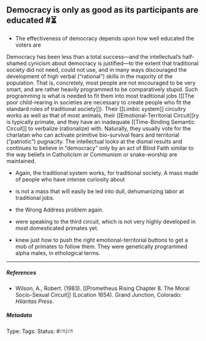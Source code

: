 ## Democracy is only as good as its participants are educated  #⏳ 

- The effectiveness of democracy depends upon how well educated the voters are

Democracy has been less than a total success—and the intellectual’s half-shamed cynicism about democracy is justified—to the extent that traditional society did not need, could not use, and in many ways discouraged the development of high verbal (“rational”) skills in the majority of the population. That is, concretely, most people are not encouraged to be very smart, and are rather heavily programmed to be comparatively stupid. Such programming is what is needed to fit them into most traditional jobs ([[The poor child-rearing in societies are necessary to create people who fit the standard roles of traditional society]]). Their [[Limbic system]] circuitry works as well as that of most animals, their [[Emotional-Territorial Circuit]]ry is typically primate, and they have an inadequate [[Time-Binding Semantic Circuit]] to verbalize (rationalize) with. Naturally, they usually vote for the charlatan who can activate primitive bio-survival fears and territorial (“patriotic”) pugnacity. The intellectual looks at the dismal results and continues to believe in “democracy” only by an act of Blind Faith similar to the way beliefs in Catholicism or Communism or snake-worship are maintained.

- Again, the traditional system works, for traditional society. A mass made of people who have intense curiosity about
- is not a mass that will easily be led into dull, dehumanizing labor at traditional jobs.

- the Wrong Address problem again. 
- were speaking to the third circuit, which is not very highly developed in most domesticated primates yet. 
- knew just how to push the right emotional-territorial buttons to get a mob of primates to follow them. They were genetically programmed alpha males, in ethological terms.

___

##### References

- Wilson, A., Robert. (1983). [[Prometheus Rising Chapter 8. The Moral Socio-Sexual Circuit]] (Location 1654). Grand Junction, Colorado: _Hilaritas Press_.

##### Metadata

Type: 
Tags:
Status: #⛅️/⛅️